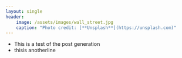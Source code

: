 ```yaml
---
layout: single
header:
    image: /assets/images/wall_street.jpg
    caption: "Photo credit: [**Unsplash**](https://unsplash.com)"
---
```

* This is a test of the post generation
* thisis anotherline